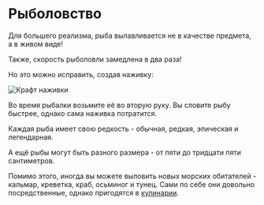 # Рыболовство

Для большего реализма, рыба вылавливается не в качестве предмета, а в живом виде!

Также, скорость рыболовли замедлена в два раза!

Но это можно исправить, создав наживку:

![Крафт наживки](https://imgur.com/OV9yOKb.png)

Во время рыбалки возьмите её во вторую руку. Вы словите рыбу быстрее, однако сама наживка потратится.

Каждая рыба имеет свою редкость - обычная, редкая, эпическая и легендарная.

А ещё рыбы могут быть разного размера - от пяти до тридцати пяти сантиметров.

Помимо этого, иногда вы можете выловить новых морских обитателей - кальмар, креветка, краб, осьминог и тунец. Сами по себе они довольно посредственные, однако пригодятся в [кулинарии](/wiki/gameplay/culinary).
